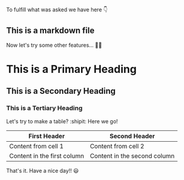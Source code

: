 To fulfill what was asked we have here :point_down:
## This is a markdown file


Now let's try some other features... :clap::smirk:
# This is a Primary Heading
## This is a Secondary Heading
### This is a Tertiary Heading

Let's try to make a table?  :shipit: Here we go!

First Header | Second Header
------------ | -------------
Content from cell 1 | Content from cell 2
Content in the first column | Content in the second column


That's it. Have a nice day!!  :smiley:
